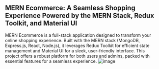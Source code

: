 MERN Ecommerce: A Seamless Shopping Experience Powered by the MERN Stack, Redux Toolkit, and Material UI
---
MERN Ecommerce is a full-stack application designed to transform your online shopping experience. Built with the MERN stack (MongoDB, Express.js, React, Node.js), it leverages Redux Toolkit for efficient state management and Material UI for a sleek, user-friendly interface. This project offers a robust platform for both users and admins, packed with essential features for a seamless experience.
![image](https://github.com/user-attachments/assets/c9b47978-3b49-480e-920f-a9a23d4d7fa7)

